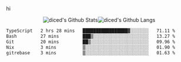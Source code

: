 hi

<div align="center">
  <img align="center" style="padding:0" src="https://github-readme-stats-dzcp99cze-dicedtomatos-projects.vercel.app/api?username=diced&show_icons=true&count_private=true&include_all_commits=true&hide=contribs&custom_title=GitHub%20Stats&theme=transparent&hide_border=true" alt="diced's Github Stats"><img align="center" style="padding:0" src="https://github-readme-stats-dzcp99cze-dicedtomatos-projects.vercel.app/api/top-langs/?username=diced&layout=compact&hide_border=true&theme=transparent" alt="diced's Github Langs">
</div>

<!--START_SECTION:waka-->

```txt
TypeScript   2 hrs 28 mins   █████████████████▓░░░░░░░   71.11 %
Bash         27 mins         ███▒░░░░░░░░░░░░░░░░░░░░░   13.27 %
Git          20 mins         ██▒░░░░░░░░░░░░░░░░░░░░░░   09.96 %
Nix          3 mins          ▒░░░░░░░░░░░░░░░░░░░░░░░░   01.90 %
gitrebase    3 mins          ▒░░░░░░░░░░░░░░░░░░░░░░░░   01.63 %
```

<!--END_SECTION:waka-->
